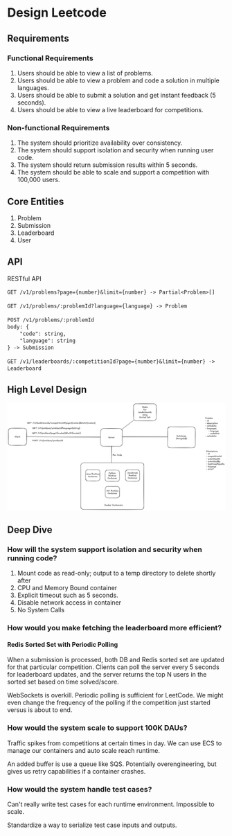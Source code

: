 # Design Leetcode

## Requirements
### Functional Requirements
1. Users should be able to view a list of problems.
2. Users should be able to view a problem and code a solution in multiple languages.
3. Users should be able to submit a solution and get instant feedback (5 seconds).
4. Users should be able to view a live leaderboard for competitions.

### Non-functional Requirements
1. The system should prioritize availability over consistency.
2. The system should support isolation and security when running user code.
3. The system should return submission results within 5 seconds.
4. The system should be able to scale and support a competition with 100,000 users.

## Core Entities
1. Problem
2. Submission
3. Leaderboard
4. User

## API
RESTful API

```
GET /v1/problems?page={number}&limit={number} -> Partial<Problem>[]

GET /v1/problems/:problemId?language={language} -> Problem

POST /v1/problems/:problemId
body: {
    "code": string,
    "language": string
} -> Submission

GET /v1/leaderboards/:competitionId?page={number}&limit={number} -> Leaderboard
```
## High Level Design
![High Level Design of Leetcode](/leetcode/high-level-design.png)


## Deep Dive
### How will the system support isolation and security when running code?
1. Mount code as read-only; output to a temp directory to delete shortly after
2. CPU and Memory Bound container
3. Explicit timeout such as 5 seconds.
4. Disable network access in container
5. No System Calls

### How would you make fetching the leaderboard more efficient?
#### Redis Sorted Set with Periodic Polling
When a submission is processed, both DB and Redis sorted set are updated for that particular competition.
Clients can poll the server every 5 seconds for leaderboard updates, and the server returns the top N users in the sorted set based on time solved/score.

WebSockets is overkill.
Periodic polling is sufficient for LeetCode.
We might even change the frequency of the polling if the competition just started versus is about to end.

### How would the system scale to support 100K DAUs?

Traffic spikes from competitions at certain times in day. We can use ECS to manage our containers and auto scale reach runtime.

An added buffer is use a queue like SQS. Potentially overengineering, but gives us retry capabilities if a container crashes.

### How would the system handle test cases?
Can't really write test cases for each runtime environment. Impossible to scale.

Standardize a way to serialize test case inputs and outputs.